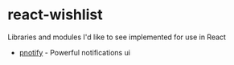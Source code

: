 # react-wishlist
Libraries and modules I'd like to see implemented for use in React

* [pnotify](https://github.com/sciactive/pnotify) - Powerful notifications ui
